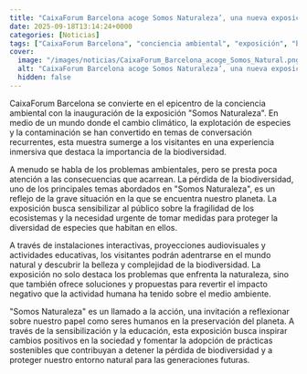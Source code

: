 ```yaml
---
title: "CaixaForum Barcelona acoge Somos Naturaleza’, una nueva exposición inmersiva sobre biodiversidad"
date: 2025-09-18T13:14:24+0000
categories: [Noticias]
tags: ["CaixaForum Barcelona", "conciencia ambiental", "exposición", "biodiversidad", "cambio climático", "protección del medio ambiente", "sostenibilidad."]
cover:
  image: "/images/noticias/CaixaForum_Barcelona_acoge_Somos_Natural.png"
  alt: "CaixaForum Barcelona acoge Somos Naturaleza’, una nueva exposición inmersiva sobre biodiversidad"
  hidden: false
---
```


CaixaForum Barcelona se convierte en el epicentro de la conciencia ambiental con la inauguración de la exposición "Somos Naturaleza". En medio de un mundo donde el cambio climático, la explotación de especies y la contaminación se han convertido en temas de conversación recurrentes, esta muestra sumerge a los visitantes en una experiencia inmersiva que destaca la importancia de la biodiversidad.

A menudo se habla de los problemas ambientales, pero se presta poca atención a las consecuencias que acarrean. La pérdida de la biodiversidad, uno de los principales temas abordados en "Somos Naturaleza", es un reflejo de la grave situación en la que se encuentra nuestro planeta. La exposición busca sensibilizar al público sobre la fragilidad de los ecosistemas y la necesidad urgente de tomar medidas para proteger la diversidad de especies que habitan en ellos.

A través de instalaciones interactivas, proyecciones audiovisuales y actividades educativas, los visitantes podrán adentrarse en el mundo natural y descubrir la belleza y complejidad de la biodiversidad. La exposición no solo destaca los problemas que enfrenta la naturaleza, sino que también ofrece soluciones y propuestas para revertir el impacto negativo que la actividad humana ha tenido sobre el medio ambiente.

"Somos Naturaleza" es un llamado a la acción, una invitación a reflexionar sobre nuestro papel como seres humanos en la preservación del planeta. A través de la sensibilización y la educación, esta exposición busca inspirar cambios positivos en la sociedad y fomentar la adopción de prácticas sostenibles que contribuyan a detener la pérdida de biodiversidad y a proteger nuestro entorno natural para las generaciones futuras.
